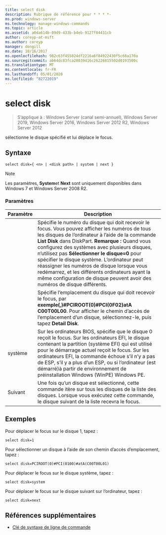 ```yaml
---
title: select disk
description: Rubrique de référence pour * * * *-
ms.prod: windows-server
ms.technology: manage-windows-commands
ms.topic: article
ms.assetid: a0da614b-09d9-433b-b4eb-9127f84431cb
author: coreyp-at-msft
ms.author: coreyp
manager: dongill
ms.date: 10/16/2017
ms.openlocfilehash: 982c63f455824df2216a6f84922430f5c68a170a
ms.sourcegitcommit: ab64dc83fca28039416c26226815502d0193500c
ms.translationtype: MT
ms.contentlocale: fr-FR
ms.lasthandoff: 05/01/2020
ms.locfileid: "82722019"
---
```

# <a name="select-disk"></a>select disk

> S’applique à : Windows Server (canal semi-annuel), Windows Server 2019, Windows Server 2016, Windows Server 2012 R2, Windows Server 2012

sélectionne le disque spécifié et lui déplace le focus.  
  
  
  
## <a name="syntax"></a>Syntaxe  
  
```  
select disk={ <n> | <disk path> | system | next }  
```  
  
> [!NOTE]  
> Les **<disk path>** paramètres, **System**et **Next** sont uniquement disponibles dans Windows 7 et Windows Server 2008 R2.  
  
### <a name="parameters"></a>Paramètres  
  
|  Paramètre  |                                                                                                                                                                                                            Description                                                                                                                                                                                                            |
|-------------|-----------------------------------------------------------------------------------------------------------------------------------------------------------------------------------------------------------------------------------------------------------------------------------------------------------------------------------------------------------------------------------------------------------------------------------|
|     <n>     | Spécifie le numéro du disque qui doit recevoir le focus. Vous pouvez afficher les numéros de tous les disques de l’ordinateur à l’aide de la commande **List Disk** dans DiskPart. **Remarque :** Quand vous configurez des systèmes avec plusieurs disques, n’utilisez pas **Sélectionner le disque\=0** pour spécifier le disque système. L’ordinateur peut réassigner les numéros de disque lorsque vous redémarrez, et les différents ordinateurs ayant la même configuration de disque peuvent avoir des numéros de disque différents. |
| <disk path> |                                                                                                                 Spécifie l’emplacement du disque qui doit recevoir le focus, par **exemple\(,\)\#PCIROOT\(0\)\#PCI\(0F02\)atA C00T00L00**. Pour afficher le chemin d’accès de l’emplacement d’un disque, sélectionnez-le, puis tapez **Detail Disk**.                                                                                                                  |
|   système    |                                 Sur les ordinateurs BIOS, spécifie que le disque 0 reçoit le focus. Sur les ordinateurs EFI, le disque contenant la partition \(système EFI\) qui est utilisé pour le démarrage actuel reçoit le focus. Sur les ordinateurs EFI, la commande échoue s’il n’y a pas de ESP, s’il y a plus d’un ESP, ou si l’ordinateur \(est démarré\)à partir de environnement de préinstallation Windows (WinPE) Windows PE.                                  |
|    Suivant     |                                                                                                                                     Une fois qu’un disque est sélectionné, cette commande itère sur tous les disques de la liste des disques. Lorsque vous exécutez cette commande, le disque suivant de la liste recevra le focus.                                                                                                                                      |
  
## <a name="examples"></a>Exemples  
Pour déplacer le focus sur le disque 1, tapez :  
  
```  
select disk=1  
```  
  
Pour sélectionner un disque à l’aide de son chemin d’accès d’emplacement, tapez :  
  
```  
select disk=PCIROOT(0)#PCI(0100)#atA(C00T00L01)  
```  
  
Pour déplacer le focus sur le disque système, tapez :  
  
```  
select disk=system  
```  
  
Pour déplacer le focus sur le disque suivant sur l’ordinateur, tapez :  
  
```  
select disk=next  
```  
  
## <a name="additional-references"></a>Références supplémentaires  
- [Clé de syntaxe de ligne de commande](command-line-syntax-key.md)  
  

  

